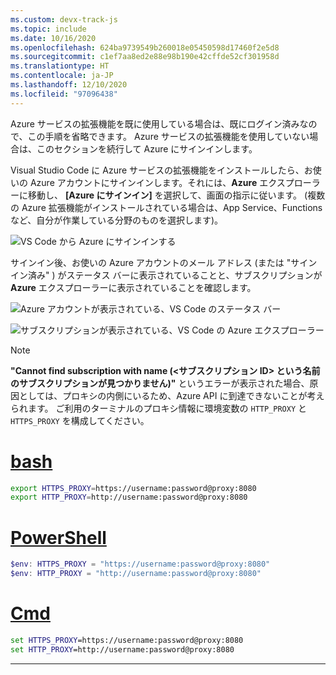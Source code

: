 ```yaml
---
ms.custom: devx-track-js
ms.topic: include
ms.date: 10/16/2020
ms.openlocfilehash: 624ba9739549b260018e05450598d17460f2e5d8
ms.sourcegitcommit: c1ef7aa8ed2e88e98b190e42cffde52cf301958d
ms.translationtype: HT
ms.contentlocale: ja-JP
ms.lasthandoff: 12/10/2020
ms.locfileid: "97096438"
---
```

Azure サービスの拡張機能を既に使用している場合は、既にログイン済みなので、この手順を省略できます。 Azure サービスの拡張機能を使用していない場合は、このセクションを続行して Azure にサインインします。

Visual Studio Code に Azure サービスの拡張機能をインストールしたら、お使いの Azure アカウントにサインインします。それには、**Azure** エクスプローラーに移動し、 **[Azure にサインイン]** を選択して、画面の指示に従います。 (複数の Azure 拡張機能がインストールされている場合は、App Service、Functions など、自分が作業している分野のものを選択します)。

![VS Code から Azure にサインインする](../media/deploy-azure/azure-sign-in.png)

サインイン後、お使いの Azure アカウントのメール アドレス (または "サインイン済み" ) がステータス バーに表示されていることと、サブスクリプションが **Azure** エクスプローラーに表示されていることを確認します。

![Azure アカウントが表示されている、VS Code のステータス バー](../media/deploy-azure/azure-account-status-bar.png)

![サブスクリプションが表示されている、VS Code の Azure エクスプローラー](../media/deploy-azure/azure-subscription-view.png)

> [!NOTE]
> **"Cannot find subscription with name <subscription ID> (<サブスクリプション ID> という名前のサブスクリプションが見つかりません)"** というエラーが表示された場合、原因としては、プロキシの内側にいるため、Azure API に到達できないことが考えられます。 ご利用のターミナルのプロキシ情報に環境変数の `HTTP_PROXY` と `HTTPS_PROXY` を構成してください。
>
> # <a name="bash"></a>[bash](#tab/bash)
>
> ```bash
> export HTTPS_PROXY=https://username:password@proxy:8080
> export HTTP_PROXY=http://username:password@proxy:8080
> ```
>
> # <a name="powershell"></a>[PowerShell](#tab/powershell)
>
> ```powershell
> $env: HTTPS_PROXY = "https://username:password@proxy:8080"
> $env: HTTP_PROXY = "http://username:password@proxy:8080"
> ```
>
> # <a name="cmd"></a>[Cmd](#tab/cmd)
>
> ```cmd
> set HTTPS_PROXY=https://username:password@proxy:8080
> set HTTP_PROXY=http://username:password@proxy:8080
> ```
>
> ---
